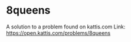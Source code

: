 # 8queens
A solution to a problem found on kattis.com
Link: https://open.kattis.com/problems/8queens
